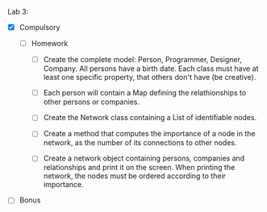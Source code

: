 Lab 3:

* [x] Compulsory
  * [ ] Homework

    * [ ] Create the complete model: Person, Programmer, Designer, Company. All persons have a birth date. Each class must have at least one specific property, that others don't have (be creative).

    * [ ] Each person will contain a Map defining the relathionships to other persons or companies.

    * [ ] Create the Network class containing a List of identifiable nodes.

    * [ ] Create a method that computes the importance of a node in the network, as the number of its connections to other nodes.

    * [ ] Create a network object containing persons, companies and relationships and print it on the screen. When printing the network, the nodes must be ordered according to their importance.

* [ ] Bonus 